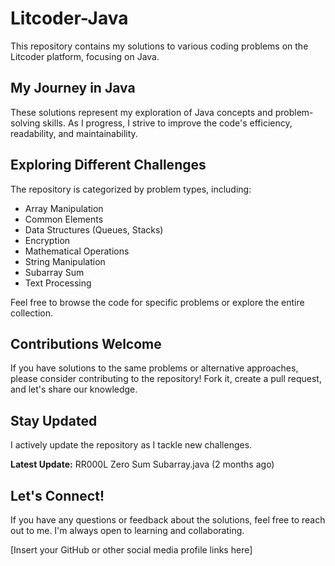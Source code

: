 # Litcoder-Java

This repository contains my solutions to various coding problems on the Litcoder platform, focusing on Java. 

## My Journey in Java

These solutions represent my exploration of Java concepts and problem-solving skills. As I progress, I strive to improve the code's efficiency, readability, and maintainability.

## Exploring Different Challenges

The repository is categorized by problem types, including:

* Array Manipulation
* Common Elements
* Data Structures (Queues, Stacks)
* Encryption
* Mathematical Operations
* String Manipulation
* Subarray Sum
* Text Processing

Feel free to browse the code for specific problems or explore the entire collection.

## Contributions Welcome

If you have solutions to the same problems or alternative approaches, please consider contributing to the repository! Fork it, create a pull request, and let's share our knowledge.

## Stay Updated

I actively update the repository as I tackle new challenges. 

**Latest Update:** RR000L Zero Sum Subarray.java (2 months ago)

## Let's Connect!

If you have any questions or feedback about the solutions, feel free to reach out to me. I'm always open to learning and collaborating.

[Insert your GitHub or other social media profile links here]
